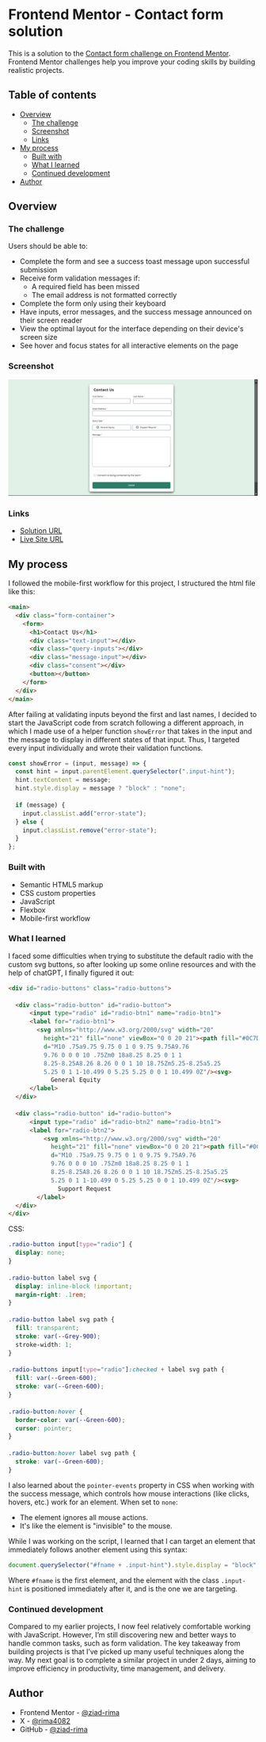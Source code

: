 # Frontend Mentor - Contact form solution

This is a solution to the [Contact form challenge on Frontend Mentor](https://www.frontendmentor.io/challenges/contact-form--G-hYlqKJj). Frontend Mentor challenges help you improve your coding skills by building realistic projects. 

## Table of contents

- [Overview](#overview)
  - [The challenge](#the-challenge)
  - [Screenshot](#screenshot)
  - [Links](#links)
- [My process](#my-process)
  - [Built with](#built-with)
  - [What I learned](#what-i-learned)
  - [Continued development](#continued-development)
- [Author](#author)

## Overview

### The challenge

Users should be able to:

- Complete the form and see a success toast message upon successful submission
- Receive form validation messages if:
  - A required field has been missed
  - The email address is not formatted correctly
- Complete the form only using their keyboard
- Have inputs, error messages, and the success message announced on their screen reader
- View the optimal layout for the interface depending on their device's screen size
- See hover and focus states for all interactive elements on the page

### Screenshot

![](./assets/images/Screenshot.png)

### Links

- [Solution URL](https://www.frontendmentor.io/solutions/responsive-contact-form-sywF1P9HoF)
- [Live Site URL](https://contactformfrontend.netlify.app/)

## My process

I followed the mobile-first workflow for this project, I structured the html file like this: 
```html
<main>
  <div class="form-container">
    <form>
      <h1>Contact Us</h1>
      <div class="text-input"></div>
      <div class="query-inputs"></div>
      <div class="message-input"></div>
      <div class="consent"></div>
      <button></button>
    </form>
  </div>
</main>
```
After failing at validating inputs beyond the first and last names, I decided to start the JavaScript code from scratch following a different approach, in which I made use of a helper function `showError` that takes in the input and the message to display in different states of that input. Thus, I targeted every input individually and wrote their validation functions.

```js
const showError = (input, message) => {
  const hint = input.parentElement.querySelector(".input-hint");
  hint.textContent = message;
  hint.style.display = message ? "block" : "none";

  if (message) {
    input.classList.add("error-state");
  } else {
    input.classList.remove("error-state");
  }
};
```
### Built with

- Semantic HTML5 markup
- CSS custom properties
- JavaScript
- Flexbox
- Mobile-first workflow

### What I learned

I faced some difficulties when trying to substitute the default radio with the custom svg buttons, so after looking up some online resources and with the help of chatGPT, I finally figured it out:
```html
<div id="radio-buttons" class="radio-buttons">

  <div class="radio-button" id="radio-button">
      <input type="radio" id="radio-btn1" name="radio-btn1">
      <label for="radio-btn1">
        <svg xmlns="http://www.w3.org/2000/svg" width="20" 
          height="21" fill="none" viewBox="0 0 20 21"><path fill="#0C7D69" 
          d="M10 .75a9.75 9.75 0 1 0 9.75 9.75A9.76 
          9.76 0 0 0 10 .75Zm0 18a8.25 8.25 0 1 1 
          8.25-8.25A8.26 8.26 0 0 1 10 18.75Zm5.25-8.25a5.25 
          5.25 0 1 1-10.499 0 5.25 5.25 0 0 1 10.499 0Z"/><svg>
            General Equity
      </label>
  </div>

  <div class="radio-button" id="radio-button">
      <input type="radio" id="radio-btn2" name="radio-btn1">
      <label for="radio-btn2">
          <svg xmlns="http://www.w3.org/2000/svg" width="20" 
            height="21" fill="none" viewBox="0 0 20 21"><path fill="#0C7D69" 
            d="M10 .75a9.75 9.75 0 1 0 9.75 9.75A9.76 
            9.76 0 0 0 10 .75Zm0 18a8.25 8.25 0 1 1 
            8.25-8.25A8.26 8.26 0 0 1 10 18.75Zm5.25-8.25a5.25 
            5.25 0 1 1-10.499 0 5.25 5.25 0 0 1 10.499 0Z"/><svg>
              Support Request
        </label>
  </div>
</div>     
```
CSS:
```css
.radio-button input[type="radio"] {
  display: none;
}

.radio-button label svg {
  display: inline-block !important;
  margin-right: .1rem;
}

.radio-button label svg path {
  fill: transparent;
  stroke: var(--Grey-900);
  stroke-width: 1;
}

.radio-buttons input[type="radio"]:checked + label svg path {
  fill: var(--Green-600);
  stroke: var(--Green-600);
}

.radio-button:hover {
  border-color: var(--Green-600);
  cursor: pointer;
}

.radio-button:hover label svg path {
  stroke: var(--Green-600);
}
```

I also learned about the `pointer-events` property in CSS when working with the success message, which controls how mouse interactions (like clicks, hovers, etc.) work for an element. When set to `none`:
  - The element ignores all mouse actions.
  - It's like the element is "invisible" to the mouse.

While I was working on the script, I learned that I can target an element that immediately follows another element using this syntax:
```js
document.querySelector("#fname + .input-hint").style.display = "block";
```
Where `#fname` is the first element, and the element with the class `.input-hint` is positioned immediately after it, and is the one we are targeting.

### Continued development

Compared to my earlier projects, I now feel relatively comfortable working with JavaScript. However, I’m still discovering new and better ways to handle common tasks, such as form validation. The key takeaway from building projects is that I’ve picked up many useful techniques along the way. My next goal is to complete a similar project in under 2 days, aiming to improve efficiency in productivity, time management, and delivery.

## Author

- Frontend Mentor - [@ziad-rima](https://www.frontendmentor.io/profile/ziad-rima)
- X - [@rima4082](https://www.twitter.com/yourusername)
- GitHub - [@ziad-rima](https://github.com/ziad-rima)


